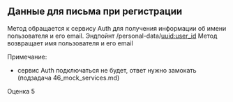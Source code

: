 ## Данные для письма при регистрации

Метод обращается к сервису Auth для получения информации об имени пользователя и его email.
Эндпойнт /personal-data/<uuid:user_id>
Метод возвращает имя пользователя и его email

Примечание:
- сервис Auth подключаться не будет, ответ нужно замокать (подзадача 46_mock_services.md)

Оценка 5
